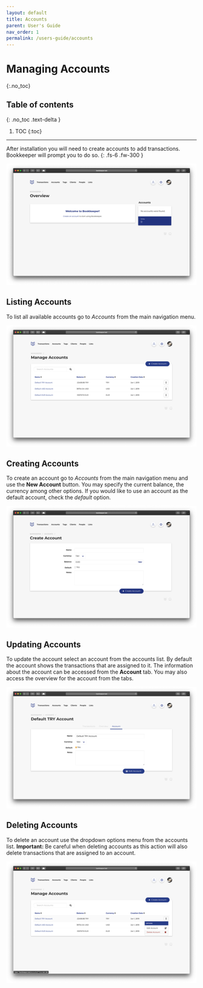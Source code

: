 ```yaml
---
layout: default
title: Accounts
parent: User's Guide
nav_order: 1
permalink: /users-guide/accounts
---
```


# Managing Accounts
{:.no_toc}

## Table of contents
{: .no_toc .text-delta }

1. TOC
{:toc}

---

After installation you will need to create accounts to add transactions. Bookkeeper will prompt you to do so.
{: .fs-6 .fw-300 }

![Overview](/assets/images/no-accounts.png)

## Listing Accounts
To list all available accounts go to *Accounts* from the main navigation menu.

![Accounts List](/assets/images/accounts-list.png)

## Creating Accounts
To create an account go to *Accounts* from the main navigation menu and use the **New Account** button. You may specify the current balance, the currency among other options. If you would like to use an account as the default account, check the *default* option.

![Create Account](/assets/images/create-account.png)

## Updating Accounts
To update the account select an account from the accounts list. By default the account shows the transactions that are assigned to it. The information about the account can be accessed from the **Account** tab. You may also access the overview for the account from the tabs.

![Update Account](/assets/images/update-account.png)

## Deleting Accounts
To delete an account use the dropdown options menu from the accounts list. **Important:** Be careful when deleting accounts as this action will also delete transactions that are assigned to an account.

![Delete Account](/assets/images/delete-account.png)
